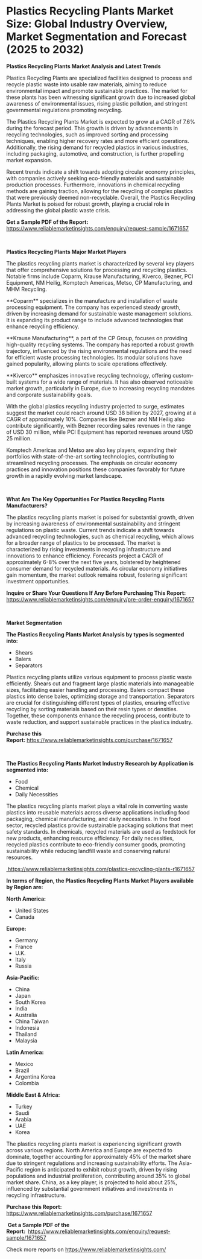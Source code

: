 <p><h1>Plastics Recycling Plants Market Size: Global Industry Overview, Market Segmentation and Forecast (2025 to 2032)</h1></p><p><strong>Plastics Recycling Plants Market Analysis and Latest Trends</strong></p>
<p><p>Plastics Recycling Plants are specialized facilities designed to process and recycle plastic waste into usable raw materials, aiming to reduce environmental impact and promote sustainable practices. The market for these plants has been witnessing significant growth due to increased global awareness of environmental issues, rising plastic pollution, and stringent governmental regulations promoting recycling. </p><p>The Plastics Recycling Plants Market is expected to grow at a CAGR of 7.6% during the forecast period. This growth is driven by advancements in recycling technologies, such as improved sorting and processing techniques, enabling higher recovery rates and more efficient operations. Additionally, the rising demand for recycled plastics in various industries, including packaging, automotive, and construction, is further propelling market expansion.</p><p>Recent trends indicate a shift towards adopting circular economy principles, with companies actively seeking eco-friendly materials and sustainable production processes. Furthermore, innovations in chemical recycling methods are gaining traction, allowing for the recycling of complex plastics that were previously deemed non-recyclable. Overall, the Plastics Recycling Plants Market is poised for robust growth, playing a crucial role in addressing the global plastic waste crisis.</p></p>
<p><strong>Get a Sample PDF of the Report:&nbsp;</strong> <a href="https://www.reliablemarketinsights.com/enquiry/request-sample/1671657?utm_campaign=2981&utm_medium=2&utm_source=Github&utm_content=ia&utm_term=25032025&utm_id=plastics-recycling-plants">https://www.reliablemarketinsights.com/enquiry/request-sample/1671657</a></p>
<p>&nbsp;</p>
<p><strong>Plastics Recycling Plants Major Market Players</strong></p>
<p><p>The plastics recycling plants market is characterized by several key players that offer comprehensive solutions for processing and recycling plastics. Notable firms include Coparm, Krause Manufacturing, Kiverco, Bezner, PCI Equipment, NM Heilig, Komptech Americas, Metso, CP Manufacturing, and MHM Recycling.</p><p>**Coparm** specializes in the manufacture and installation of waste processing equipment. The company has experienced steady growth, driven by increasing demand for sustainable waste management solutions. It is expanding its product range to include advanced technologies that enhance recycling efficiency.</p><p>**Krause Manufacturing**, a part of the CP Group, focuses on providing high-quality recycling systems. The company has reported a robust growth trajectory, influenced by the rising environmental regulations and the need for efficient waste processing technologies. Its modular solutions have gained popularity, allowing plants to scale operations effectively.</p><p>**Kiverco** emphasizes innovative recycling technology, offering custom-built systems for a wide range of materials. It has also observed noticeable market growth, particularly in Europe, due to increasing recycling mandates and corporate sustainability goals. </p><p>With the global plastics recycling industry projected to surge, estimates suggest the market could reach around USD 38 billion by 2027, growing at a CAGR of approximately 10%. Companies like Bezner and NM Heilig also contribute significantly, with Bezner recording sales revenues in the range of USD 30 million, while PCI Equipment has reported revenues around USD 25 million.</p><p>Komptech Americas and Metso are also key players, expanding their portfolios with state-of-the-art sorting technologies, contributing to streamlined recycling processes. The emphasis on circular economy practices and innovation positions these companies favorably for future growth in a rapidly evolving market landscape.</p></p>
<p>&nbsp;</p>
<p><strong>What Are The Key Opportunities For Plastics Recycling Plants Manufacturers?</strong></p>
<p><p>The plastics recycling plants market is poised for substantial growth, driven by increasing awareness of environmental sustainability and stringent regulations on plastic waste. Current trends indicate a shift towards advanced recycling technologies, such as chemical recycling, which allows for a broader range of plastics to be processed. The market is characterized by rising investments in recycling infrastructure and innovations to enhance efficiency. Forecasts project a CAGR of approximately 6-8% over the next five years, bolstered by heightened consumer demand for recycled materials. As circular economy initiatives gain momentum, the market outlook remains robust, fostering significant investment opportunities.</p></p>
<p><strong>Inquire or Share Your Questions If Any Before Purchasing This Report:</strong> <a href="https://www.reliablemarketinsights.com/enquiry/pre-order-enquiry/1671657?utm_campaign=2981&utm_medium=2&utm_source=Github&utm_content=ia&utm_term=25032025&utm_id=plastics-recycling-plants">https://www.reliablemarketinsights.com/enquiry/pre-order-enquiry/1671657</a></p>
<p>&nbsp;</p>
<p><strong>Market Segmentation</strong></p>
<p><strong>The Plastics Recycling Plants Market Analysis by types is segmented into:</strong></p>
<p><ul><li>Shears</li><li>Balers</li><li>Separators</li></ul></p>
<p><p>Plastics recycling plants utilize various equipment to process plastic waste efficiently. Shears cut and fragment large plastic materials into manageable sizes, facilitating easier handling and processing. Balers compact these plastics into dense bales, optimizing storage and transportation. Separators are crucial for distinguishing different types of plastics, ensuring effective recycling by sorting materials based on their resin types or densities. Together, these components enhance the recycling process, contribute to waste reduction, and support sustainable practices in the plastics industry.</p></p>
<p><strong>Purchase this Report:&nbsp;</strong><a href="https://www.reliablemarketinsights.com/purchase/1671657?utm_campaign=2981&utm_medium=2&utm_source=Github&utm_content=ia&utm_term=25032025&utm_id=plastics-recycling-plants">https://www.reliablemarketinsights.com/purchase/1671657</a></p>
<p>&nbsp;</p>
<p><strong>The Plastics Recycling Plants Market Industry Research by Application is segmented into:</strong></p>
<p><ul><li>Food</li><li>Chemical</li><li>Daily Necessities</li></ul></p>
<p><p>The plastics recycling plants market plays a vital role in converting waste plastics into reusable materials across diverse applications including food packaging, chemical manufacturing, and daily necessities. In the food sector, recycled plastics provide sustainable packaging solutions that meet safety standards. In chemicals, recycled materials are used as feedstock for new products, enhancing resource efficiency. For daily necessities, recycled plastics contribute to eco-friendly consumer goods, promoting sustainability while reducing landfill waste and conserving natural resources.</p></p>
<p><a href="https://www.reliablemarketinsights.com/plastics-recycling-plants-r1671657?utm_campaign=2981&utm_medium=2&utm_source=Github&utm_content=ia&utm_term=25032025&utm_id=plastics-recycling-plants">&nbsp;https://www.reliablemarketinsights.com/plastics-recycling-plants-r1671657</a></p>
<p><strong>In terms of Region, the Plastics Recycling Plants Market Players available by Region are:</strong></p>
<p>
    <p> <strong> North America: </strong>
        <ul>
            <li>United States</li>
            <li>Canada</li>
        </ul>
        </p> 
    <p> <strong> Europe: </strong>
        <ul>
            <li>Germany</li>
            <li>France</li>
            <li>U.K.</li>
            <li>Italy</li>
            <li>Russia</li>
        </ul>
        </p> 
    <p> <strong> Asia-Pacific: </strong>
        <ul>
            <li>China</li>
            <li>Japan</li>
            <li>South Korea</li>
            <li>India</li>
            <li>Australia</li>
            <li>China Taiwan</li>
            <li>Indonesia</li>
            <li>Thailand</li>
            <li>Malaysia</li>
        </ul>
        </p> 
    <p> <strong> Latin America: </strong>
        <ul>
            <li>Mexico</li>
            <li>Brazil</li>
            <li>Argentina Korea</li>
            <li>Colombia</li>
        </ul>
        </p> 
    <p> <strong> Middle East & Africa: </strong>
        <ul>
            <li>Turkey</li>
            <li>Saudi</li>
            <li>Arabia</li>
            <li>UAE</li>
            <li>Korea</li>
        </ul>
    </p>
    </p>
<p><p>The plastics recycling plants market is experiencing significant growth across various regions. North America and Europe are expected to dominate, together accounting for approximately 45% of the market share due to stringent regulations and increasing sustainability efforts. The Asia-Pacific region is anticipated to exhibit robust growth, driven by rising populations and industrial proliferation, contributing around 35% to global market share. China, as a key player, is projected to hold about 25%, influenced by substantial government initiatives and investments in recycling infrastructure.</p></p>
<p><strong>Purchase this Report: </strong><a href="https://www.reliablemarketinsights.com/purchase/1671657?utm_campaign=2981&utm_medium=2&utm_source=Github&utm_content=ia&utm_term=25032025&utm_id=plastics-recycling-plants">https://www.reliablemarketinsights.com/purchase/1671657</a></p>
<p>&nbsp;<strong>Get a Sample PDF of the Report:&nbsp;&nbsp;</strong><a href="https://www.reliablemarketinsights.com/enquiry/request-sample/1671657?utm_campaign=2981&utm_medium=2&utm_source=Github&utm_content=ia&utm_term=25032025&utm_id=plastics-recycling-plants">https://www.reliablemarketinsights.com/enquiry/request-sample/1671657</a></p>
<p><strong></strong></p>
<p>Check more reports on <a href="https://www.reliablemarketinsights.com/?utm_campaign=2981&utm_medium=2&utm_source=Github&utm_content=ia&utm_term=25032025&utm_id=plastics-recycling-plants">https://www.reliablemarketinsights.com/</a></p>